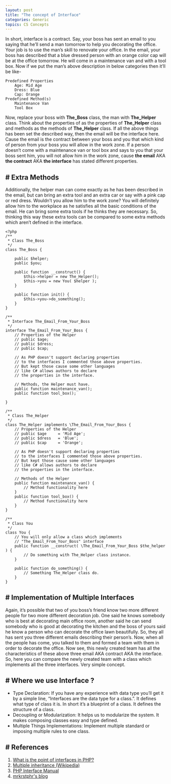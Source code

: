 ```yaml
---
layout: post
title: "The concept of Interface"
categories: Generic
topics: CS Concepts
---
```


In short, interface is a contract. Say, your boss has sent an email to you saying that he’ll send a man tomorrow to help you decorating the office. Your job is to use the man’s skill to renovate your office. In the email, your boss has described that a blue dressed person with an orange color cap will be at the office tomorrow. He will come in a maintenance van and with a tool box. Now if we put the man’s above description in below categories then it’ll be like-


```
Predefined Properties
    Age: Mid Age
    Dress: Blue
    Cap: Orange
Predefined Method(s)
    Maintenance Van
    Tool Box
```

Now, replace your boss with **The_Boss** class, the man with **The_Helper** class. Think about the properties of as the properties of **The_Helper** class and methods as the methods of **The_Helper** class. If all the above things has been set the described way, then the email will be the interface here. Cause the email is the contract between your boss and you that which kind of person from your boss you will allow in the work zone. If a person doesn’t come with a maintenance van or tool box and says to you that your boss sent him, you will not allow him in the work zone, cause **the email** AKA **the contract** AKA **the interface** has stated different properties.

## \# Extra Methods
Additionally, the helper man can come exactly as he has been described in the email, but can bring an extra tool and an extra car or say with a pink cap or red dress. Wouldn’t you allow him to the work zone? You will definitely allow him to the workplace as he satisfies all the basic conditions of the email. He can bring some extra tools if he thinks they are necessary. So, thinking this way these extra tools can be compared to some extra methods which aren’t defined in the interface.

```
<?php
/**
 * Class The_Boss
 */
class The_Boss {

    public $helper;
    public $you;

    public function __construct() {
        $this->helper = new The_Helper();
        $this->you = new You( $helper );
    }

    public function init() {
        $this->you->do_something();
    }
}

/**
 * Interface The_Email_From_Your_Boss
 */
interface The_Email_From_Your_Boss {
    // Properties of the Helper
    // public $age;
    // public $dress;
    // public $cap;

    // As PHP doesn't support declaring properties
    // to the interfaces I commented those above properties.
    // But kept those cause some other languages
    // like C# allows authors to declare
    // the properties in the interface.

    // Methods, the Helper must have.
    public function maintenance_van();
    public function tool_box();

}

/**
 * Class The_Helper
 */
class The_Helper implements \The_Email_From_Your_Boss {
    // Properties of the Helper
    // public $age     = 'Mid Age';
    // public $dress   = 'Blue';
    // public $cap     = 'Orange';

    // As PHP doesn't support declaring properties
    // to the interfaces I commented those above properties.
    // But kept those cause some other languages
    // like C# allows authors to declare
    // the properties in the interface.

    // Methods of the Helper
    public function maintenance_van() {
        // Method functionality here
    }
    public function tool_box() {
        // Method functionality here
    }
}

/**
 * Class You
 */
class You {
    // You will only allow a class which implements
    // "The_Email_From_Your_Boss" interface
    public function __construct( \The_Email_From_Your_Boss $the_helper ) {
        // Do something with The_Helper class instance.
    }

    public function do_something() {
        // Something The_Helper class do.
    }
}
```

## \# Implementation of Multiple Interfaces
Again, it’s possible that two of you boss’s friend know two more different people for two more different decoration job. One said he knows somebody who is best at decorating main office room, another said he can send somebody who is good at decorating the kitchen and the boss of yours said he know a person who can decorate the office lawn beautifully. So, they all has sent you three different emails describing their person’s. Now, when all the people has come, you talked to them and formed a team with them in order to decorate the office. Now see, this newly created team has all the characteristics of these above three email AKA contract AKA the interface. So, here you can compare the newly created team with a class which implements all the three interfaces. Very simple concept.

## \# Where we use Interface ?
- Type Declaration: If you have any experience with data type you’ll get it by a simple line, “Interfaces are the data type for a class.”. It defines what type of class it is. In short it’s a blueprint of a class. It defines the structure of a class.
- Decoupling or Modularization: It helps us to modularize the system. It makes composing classes easy and type defined.
- Multiple Things Implementations: Implement multiple standard or imposing multiple rules to one class.

## \# References

1. [What is the point of interfaces in PHP?](https://stackoverflow.com/questions/20463/what-is-the-point-of-interfaces-in-php)
2. [Multiple inheritance (Wikipedia)](https://en.wikipedia.org/wiki/Multiple_inheritance)
3. [PHP Interface Manual](http://php.net/manual/en/language.oop5.interfaces.php)
4. [mrkrstphr's blog](http://kristopherwilson.com/2015/03/26/using-interfaces-effectively-in-php/)
